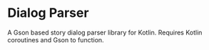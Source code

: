 # Dialog Parser

A Gson based story dialog parser library for Kotlin. Requires Kotlin coroutines and Gson to function.
